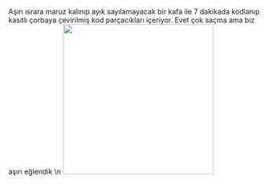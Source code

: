 Aşırı ısrara maruz kalınıp ayık sayılamayacak bir kafa ile 7 dakikada kodlanıp kasıtlı çorbaya çevirilmiş kod parçacıkları içeriyor. 
Evet çok saçma
ama biz aşırı eğlendik
\n <img src="https://c.tenor.com/NdivEU3yqcIAAAAd/31sj.gif" width="300px">
